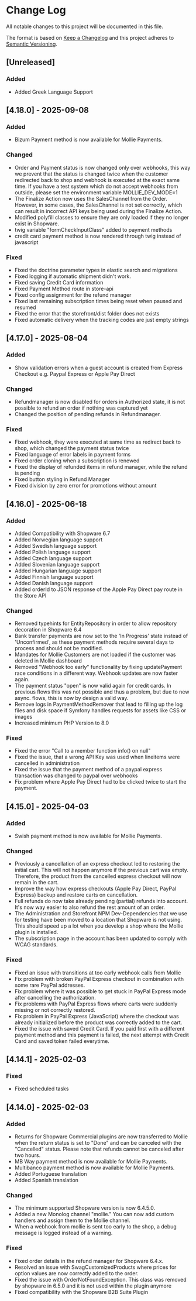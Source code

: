 # Change Log
All notable changes to this project will be documented in this file.

The format is based on [Keep a Changelog](http://keepachangelog.com/)
and this project adheres to [Semantic Versioning](http://semver.org/).


## [Unreleased]
### Added
- Added Greek Language Support


## [4.18.0] - 2025-09-08

### Added
- Bizum Payment method is now available for Mollie Payments.

### Changed
- Order and Payment status is now changed only over webhooks, this way we prevent that the status is changed twice when the customer redirected back to shop and webhook is executed at the exact same time. If you have a test system which do not accept webhooks from outside, please set the environment variable MOLLIE_DEV_MODE=1
- The Finalize Action now uses the SalesChannel from the Order. However, in some cases, the SalesChannel is not set correctly, which can result in incorrect API keys being used during the Finalize Action.
- Modified polyfill classes to ensure they are only loaded if they no longer exist in Shopware.
- twig variable "formCheckInputClass" added to payment methods
- credit card payment method is now rendered through twig instead of javascript

### Fixed
- Fixed the doctrine parameter types in elastic search and migrations
- Fixed logging if automatic shipment didn't work. 
- Fixed saving Credit Card information
- Fixed Payment Method route in store-api
- Fixed config assignment for the refund manager
- Fixed last remaining subscription times being reset when paused and resumed 
- Fixed the error that the storefront/dist folder does not exists
- Fixed automatic delivery when the tracking codes are just empty strings

## [4.17.0] - 2025-08-04
### Added
- Show validation errors when a guest account is created from Express Checkout e.g. Paypal Express or Apple Pay Direct

### Changed
- Refundmanager is now disabled for orders in Authorized state, it is not possible to refund an order if nothing was captured yet
- Changed the position of pending refunds in Refundmanager.

### Fixed
- Fixed webhook, they were executed at same time as redirect back to shop, which changed the payment status twice
- Fixed language of error labels in payment forms
- Fixed order cloning when a subscription is renewed
- Fixed the display of refunded items in refund manager, while the refund is pending
- Fixed button styling in Refund Manager
- Fixed division by zero error for promotions without amount

## [4.16.0] - 2025-06-18

### Added
- Added Compatibility with Shopware 6.7
- Added Norwegian language support
- Added Swedish language support
- Added Polish language support
- Added Czech language support
- Added Slovenian language support
- Added Hungarian language support
- Added Finnish language support
- Added Danish language support
- Added orderId to JSON response of the Apple Pay Direct pay route in the Store API 

### Changed
- Removed typehints for EntityRepository in order to allow repository decoration in Shopware 6.4
- Bank transfer payments are now set to the 'In Progress' state instead of 'Unconfirmed', as these payment methods require several days to process and should not be modified.
- Mandates for Mollie Customers are not loaded if the customer was deleted in Mollie dashboard
- Removed "Webhook too early" functionality by fixing updatePayment race conditions in a different way. Webhook updates are now faster again.
- The payment status "open" is now valid again for credit cards. In previous flows this was not possible and thus a problem, but due to new async. flows, this is now by design a valid way.
- Remove logs in PaymentMethodRemover that lead to filling up the log files and disk space if Symfony handles requests for assets like CSS or images
- Increased minimum PHP Version to 8.0

### Fixed
- Fixed the error "Call to a member function info() on null"
- Fixed the issue, that a wrong API Key was used when lineitems were cancelled in administration
- Fixed the issue that the payment method of a paypal express transaction was changed to paypal over webhooks
- Fix problem where Apple Pay Direct had to be clicked twice to start the payment.

## [4.15.0] - 2025-04-03

### Added
- Swish payment method is now available for Mollie Payments.

### Changed
- Previously a cancellation of an express checkout led to restoring the initial cart. This will not happen anymore if the previous cart was empty. Therefore, the product from the cancelled express checkout will now remain in the cart.
- Improve the way how express checkouts (Apple Pay Direct, PayPal Express) backup and restore carts on cancellation.
- Full refunds do now take already pending (partial) refunds into account. It's now way easier to also refund the rest amount of an order.
- The Administration and Storefront NPM Dev-Dependencies that we use for testing have been moved to a location that Shopware is not using. This should speed up a lot when you develop a shop where the Mollie plugin is installed. 
- The subscription page in the account has been updated to comply with WCAG standards.

### Fixed
- Fixed an issue with transitions at too early webhook calls from Mollie
- Fix problem with broken PayPal Express checkout in combination with some rare PayPal addresses.
- Fix problem where it was possible to get stuck in PayPal Express mode after cancelling the authorization.
- Fix problems with PayPal Express flows where carts were suddenly missing or not correctly restored.
- Fix problem in PayPal Express (JavaScript) where the checkout was already initialized before the product was correctly added to the cart.
- Fixed the issue with saved Credit Card. If you paid first with a different payment method and this payment is failed, the next attempt with Credit Card and saved token failed everytime.

## [4.14.1] - 2025-02-03

### Fixed
- Fixed scheduled tasks

## [4.14.0] - 2025-02-03
### Added
- Returns for Shopware Commercial plugins are now transferred to Mollie when the return status is set to "Done" and can be canceled with the "Cancelled" status. Please note that refunds cannot be canceled after two hours.
- MB Way payment method is now available for Mollie Payments.
- Multibanco payment method is now available for Mollie Payments.
- Added Portuguese translation
- Added Spanish translation

### Changed

- The minimum supported Shopware version is now 6.4.5.0.
- Added a new Monolog channel "mollie." You can now add custom handlers and assign them to the Mollie channel.
- When a webhook from mollie is sent too early to the shop, a debug message is logged instead of a warning.

### Fixed

- Fixed order details in the refund manager for Shopware 6.4.x.
- Resolved an issue with SwagCustomizedProducts where prices for option values are now correctly added to the order.
- Fixed the issue with OrderNotFoundException. This class was removed by shopware in 6.5.0 and it is not used within the plugin anymore
- Fixed compatibility with the Shopware B2B Suite Plugin
